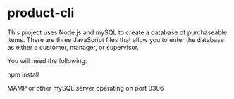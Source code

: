 # product-cli

This project uses Node.js and mySQL to create a database of purchaseable items. There are three JavaScript files that allow you to enter the database as either a customer, manager, or supervisor.

You will need the following:
  
  npm install
  
  MAMP or other mySQL server operating on port 3306 
